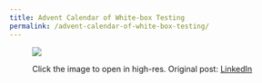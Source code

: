 ```yaml
---
title: Advent Calendar of White-box Testing
permalink: /advent-calendar-of-white-box-testing/
---
```


<figure>

[![](https://testwhere.wordpress.com/wp-content/uploads/2023/11/tmp_d8f42cb1-58e0-40a1-b22a-c0b4b3156418.png?w=1024)](https://testwhere.wordpress.com/wp-content/uploads/2023/11/tmp_d8f42cb1-58e0-40a1-b22a-c0b4b3156418.png)

<figcaption>

Click the image to open in high-res. Original post: [LinkedIn](https://www.linkedin.com/posts/justas-lauzadis_testing-understanding-activity-7135863506628661250-6vs-)

</figcaption>

</figure>
